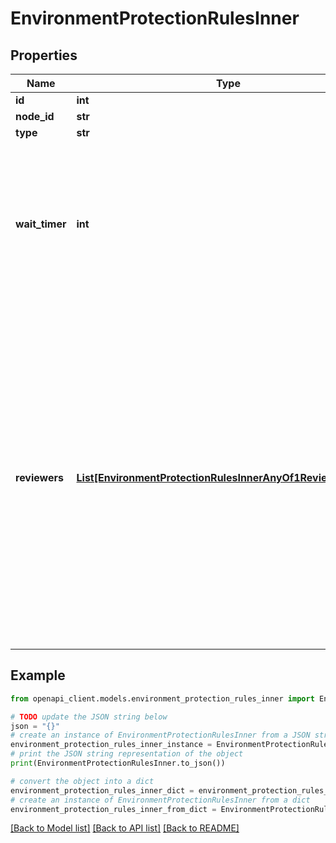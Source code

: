 # EnvironmentProtectionRulesInner


## Properties

Name | Type | Description | Notes
------------ | ------------- | ------------- | -------------
**id** | **int** |  | 
**node_id** | **str** |  | 
**type** | **str** |  | 
**wait_timer** | **int** | The amount of time to delay a job after the job is initially triggered. The time (in minutes) must be an integer between 0 and 43,200 (30 days). | [optional] 
**reviewers** | [**List[EnvironmentProtectionRulesInnerAnyOf1ReviewersInner]**](EnvironmentProtectionRulesInnerAnyOf1ReviewersInner.md) | The people or teams that may approve jobs that reference the environment. You can list up to six users or teams as reviewers. The reviewers must have at least read access to the repository. Only one of the required reviewers needs to approve the job for it to proceed. | [optional] 

## Example

```python
from openapi_client.models.environment_protection_rules_inner import EnvironmentProtectionRulesInner

# TODO update the JSON string below
json = "{}"
# create an instance of EnvironmentProtectionRulesInner from a JSON string
environment_protection_rules_inner_instance = EnvironmentProtectionRulesInner.from_json(json)
# print the JSON string representation of the object
print(EnvironmentProtectionRulesInner.to_json())

# convert the object into a dict
environment_protection_rules_inner_dict = environment_protection_rules_inner_instance.to_dict()
# create an instance of EnvironmentProtectionRulesInner from a dict
environment_protection_rules_inner_from_dict = EnvironmentProtectionRulesInner.from_dict(environment_protection_rules_inner_dict)
```
[[Back to Model list]](../README.md#documentation-for-models) [[Back to API list]](../README.md#documentation-for-api-endpoints) [[Back to README]](../README.md)


